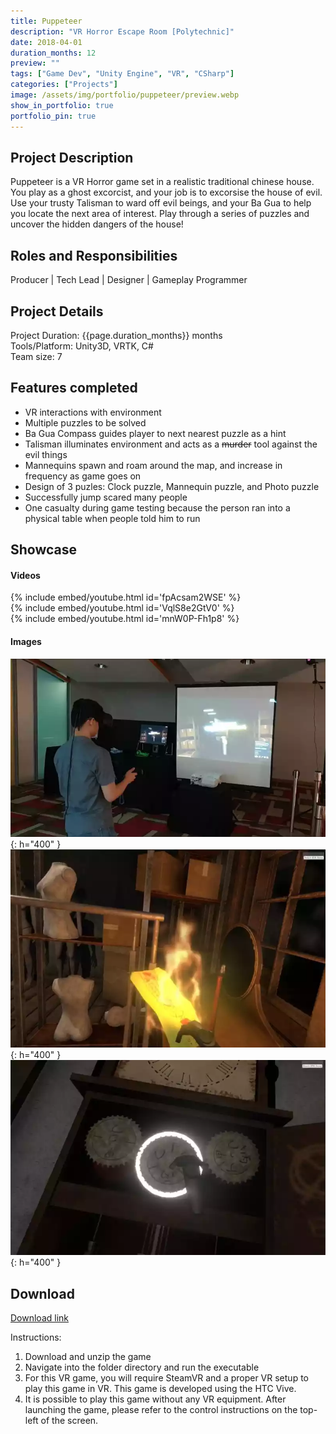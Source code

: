 ```yaml
---
title: Puppeteer 
description: "VR Horror Escape Room [Polytechnic]"
date: 2018-04-01
duration_months: 12
preview: ""
tags: ["Game Dev", "Unity Engine", "VR", "CSharp"]
categories: ["Projects"]
image: /assets/img/portfolio/puppeteer/preview.webp
show_in_portfolio: true
portfolio_pin: true
---
```


## **Project Description**
Puppeteer is a VR Horror game set in a realistic traditional chinese house. You play as a ghost excorcist, and your job is to excorsise the house of evil. Use your trusty Talisman to ward off evil beings, and your Ba Gua to help you locate the next area of interest. Play through a series of puzzles and uncover the hidden dangers of the house!  

## **Roles and Responsibilities**
Producer | Tech Lead | Designer | Gameplay Programmer  

## **Project Details**
Project Duration: {{page.duration_months}} months  
Tools/Platform: Unity3D, VRTK, C#  
Team size: 7  

## Features completed  
- VR interactions with environment
- Multiple puzzles to be solved
- Ba Gua Compass guides player to next nearest puzzle as a hint
- Talisman illuminates environment and acts as a ~~murder~~ tool against the evil things
- Mannequins spawn and roam around the map, and increase in frequency as game goes on
- Design of 3 puzles: Clock puzzle, Mannequin puzzle, and Photo puzzle
- Successfully jump scared many people
- One casualty during game testing because the person ran into a physical table when people told him to run

## **Showcase**
#### Videos  
{% include embed/youtube.html id='fpAcsam2WSE' %}  
{% include embed/youtube.html id='VqlS8e2GtV0' %}  
{% include embed/youtube.html id='mnW0P-Fh1p8' %}  

#### Images  
![](/assets/img/portfolio/puppeteer/1696666444632.webp){: h="400" }  
![](/assets/img/portfolio/puppeteer/1696666507718.webp){: h="400" }  
![](/assets/img/portfolio/puppeteer/1696666602635.webp){: h="400" }  

## **Download**
[Download link](https://drive.google.com/file/d/1MO5xqhfKD_Z5uaXyIGafmHT6xW5rUxwZ/view?usp=sharing)  

 Instructions:
 1. Download and unzip the game
 2. Navigate into the folder directory and run the executable
 3. For this VR game, you will require SteamVR and a proper VR setup to play this game in VR. This game is developed using the HTC Vive.
4. It is possible to play this game without any VR equipment. After launching the game, please refer to the control instructions on the top-left of the screen.

